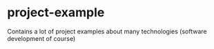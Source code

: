 # project-example
Contains a lot of project examples about many technologies (software development of course)
